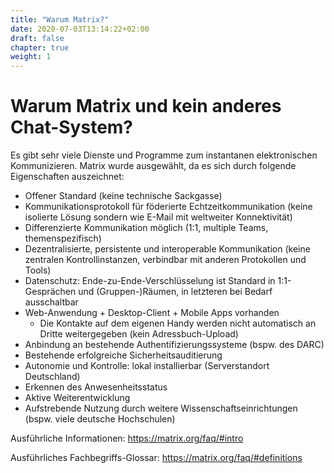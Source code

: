 ```yaml
---
title: "Warum Matrix?"
date: 2020-07-03T13:14:22+02:00
draft: false
chapter: true
weight: 1
---
```


# Warum Matrix und kein anderes Chat-System?

Es gibt sehr viele Dienste und Programme zum instantanen elektronischen Kommunizieren. Matrix wurde ausgewählt, da es sich durch folgende Eigenschaften auszeichnet:

- Offener Standard (keine technische Sackgasse)
- Kommunikationsprotokoll für föderierte Echtzeitkommunikation (keine isolierte Lösung sondern wie E-Mail mit weltweiter Konnektivität)
- Differenzierte Kommunikation möglich (1:1, multiple Teams, themenspezifisch)
- Dezentralisierte, persistente und interoperable Kommunikation (keine zentralen Kontrollinstanzen, verbindbar mit anderen Protokollen und Tools)
- Datenschutz: Ende-zu-Ende-Verschlüsselung ist Standard in 1:1-Gesprächen und (Gruppen-)Räumen, in letzteren bei Bedarf ausschaltbar
- Web-Anwendung + Desktop-Client + Mobile Apps vorhanden
  - Die Kontakte auf dem eigenen Handy werden nicht automatisch an Dritte weitergegeben (kein Adressbuch-Upload)
- Anbindung an bestehende Authentifizierungssysteme (bspw. des DARC)
- Bestehende erfolgreiche Sicherheitsauditierung
- Autonomie und Kontrolle: lokal installierbar (Serverstandort Deutschland)
- Erkennen des Anwesenheitsstatus
- Aktive Weiterentwicklung
- Aufstrebende Nutzung durch weitere Wissenschaftseinrichtungen (bspw. viele deutsche Hochschulen)

Ausführliche Informationen: https://matrix.org/faq/#intro

Ausführliches Fachbegriffs-Glossar: https://matrix.org/faq/#definitions
